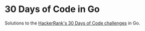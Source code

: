 # 30 Days of Code in Go

Solutions to the [HackerRank's 30 Days of Code challenges](https://www.hackerrank.com/domains/tutorials/30-days-of-code) in Go.
